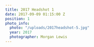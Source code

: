```yaml
---
title: 2017 Headshot 1
date: 2017-09-09 01:15:00 Z
position: 1
photo_info:
  photo: "/uploads/2017headshot-5.jpg"
  year: 2017
  photographer: Morgan Lewis
---
```



